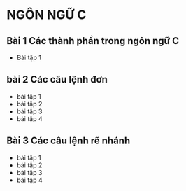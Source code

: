 # NGÔN NGỮ C
## Bài 1 Các thành phần trong ngôn ngữ C
- Bài tập 1
## bài 2 Các câu lệnh đơn 
- bài tập 1
- bài tập 2
- bài tập 3
- bài tập 4
## Bài 3 Các câu lệnh rẽ nhánh 
- bài tập 1
- bài tập 2 
- bài tập 3
- bài tập 4
